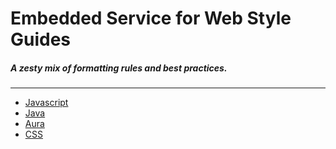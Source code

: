 # Embedded Service for Web Style Guides
##### A zesty mix of formatting rules and best practices.

---

* [Javascript](https://github.com/ESW1234/style-guide/tree/master/es5)
* [Java](https://github.com/ESW1234/style-guide/tree/master/java)
* [Aura](https://github.com/ESW1234/style-guide/tree/master/aura)
* [CSS](https://github.com/ESW1234/style-guide/tree/master/css)